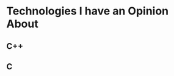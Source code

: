 Technologies I have an Opinion About
====================================

## <a name="cpp"></a> C++
## <a name="c"></a> C
